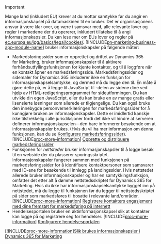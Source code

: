 > [!IMPORTANT]
> Mange land (inkludert EU) krever at du mottar samtykke før du angir en informasjonskapsel på datamaskinen til en bruker. Det er organisasjonens ansvar å være klar over, og være i samsvar med, alle relevante lover og regler i markedene der du opererer, inkludert tillatelse til å angi informasjonskapsler. Du kan lese mer om EUs lover og regler på [ec.europa.eu/ipg/basics/legal/cookies/](http://ec.europa.eu/ipg/basics/legal/cookies/). [!INCLUDE[pn-marketing-business-app-module-name](../includes/pn-marketing-business-app-module-name.md)] bruker informasjonskapsler på følgende måter:
> - Markedsføringssider som er opprettet og driftet av Dynamics 365 for Marketing, bruker informasjonskapsler til å aktivere forhåndsutfyllingsfunksjonen for kjente kontakter, og til å loggføre når en kontakt åpner en markedsføringsside. Markedsføringssider og sidemaler for Dynamics 365 inkluderer ikke en funksjon for informasjonskapselsamtykke, og dermed må du legge den til. Én måte å gjøre dette på, er å legge til JavaScript til <head>-delen av sidene dine ved hjelp av HTML-redigeringsprogrammet for sideutformingen. Du kan utvikle din egen JavaScript, eller du kan bruke en av mange gratis eller lisensierte løsninger som allerede er tilgjengelige. Du kan også bruke den innebygde personvernerklæringen for markedsføringssider for å kunngjøre bruken av informasjonskapsler. Dette er imidlertid kanskje ikke tilstrekkelig i alle jurisdiksjoner fordi det ikke vil hindre at serveren definerer informasjonskapselen&mdash;den bare informerer besøkende om at informasjonskapsler brukes. (Hvis du vil ha mer informasjon om denne funksjonen, kan du se [Konfigurere markedsføringssider](../marketing/marketing-settings.md#config-mkt-pages)). [!INCLUDE[proc-more-information](../includes/proc-more-information.md)] [Opprette og distribuere markedsføringssider](../marketing/create-deploy-marketing-pages.md)
> - Funksjonen for _nettsteder_ bruker informasjonskapsler til å logge besøk til en webside der du plasserer sporingsskriptet. Informasjonskapsler fungerer sammen med funksjonen på markedsføringssider for å identifisere kontaktpersoner som samsvarer med ID-ene for besøkende til innlegg på landingssider. Hvis nettstedet allerede bruker informasjonskapsler og har en samtykkingsfunksjon, omfatter det etter alt å dømme nettstedsskriptet for Dynamics 365 for Marketing. Hvis du ikke har informasjonskapselsamtykke bygget inn på nettstedet, må du legge til funksjonen før du legger til nettstedsskriptet på sider som markedsføres til bosatte i relevante land/områder. [!INCLUDE[proc-more-information](../includes/proc-more-information.md)] [Registrere kontakters engasjement med dine fremstøt for markedsføring på Internett](../marketing/register-engagement.md)
> - Hendelsesportalen bruker en øktinformasjonskapsel slik at kontakter kan logge på og registrere seg for hendelser. [!INCLUDE[proc-more-information](../includes/proc-more-information.md)] [Konfigurere hendelsesportalen](../marketing/set-up-event-portal.md)
> 
> [!INCLUDE[proc-more-information](../includes/proc-more-information.md)][Slik brukes informasjonskapsler i Dynamics 365 for Marketing](../marketing/cookies.md)

